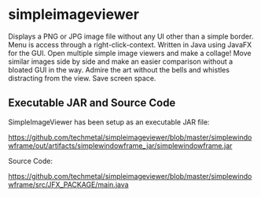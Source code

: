 # simpleimageviewer

Displays a PNG or JPG image file without any UI other than a simple border. Menu is access through a right-click-context. Written in Java using JavaFX for the GUI. Open multiple simple image viewers and make a collage! Move similar images side by side and make an easier comparison without a bloated GUI in the way. Admire the art without the bells and whistles distracting from the view. Save screen space.

## Executable JAR and Source Code

SimpleImageViewer has been setup as an executable JAR file:

https://github.com/techmetal/simpleimageviewer/blob/master/simplewindowframe/out/artifacts/simplewindowframe_jar/simplewindowframe.jar

Source Code:

https://github.com/techmetal/simpleimageviewer/blob/master/simplewindowframe/src/JFX_PACKAGE/main.java
